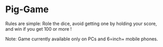 # Pig-Game
 
Rules are simple: Role the dice, avoid getting one by holding your score, and win if you get 100 or more !

Note: Game currently available only on PCs and 6=inch+ mobile phones. 
